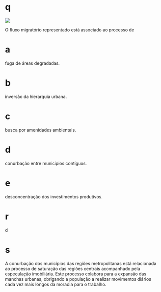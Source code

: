 # q
![](https://firebasestorage.googleapis.com/v0/b/firebase-enemio.appspot.com/o/questoes%2F243%2Fc4d4edea-31c2-88ae-cc3f-a2939ac20a3b.png?alt=media\&token=dcc11c0f-bea5-4fbd-95ac-16cbe873a124)

O fluxo migratório representado está associado ao processo de

# a
fuga de áreas degradadas.

# b
inversão da hierarquia urbana.

# c
busca por amenidades ambientais.

# d
conurbação entre municípios contíguos.

# e
desconcentração dos investimentos produtivos.

# r
d

# s
A conurbação dos municípios das regiões metropolitanas está relacionada ao processo de saturação das regiões centrais acompanhado pela especulação imobiliária. Este processo colabora para a expansão das manchas urbanas, obrigando a população a realizar movimentos diários cada vez mais longos da moradia para o trabalho.
